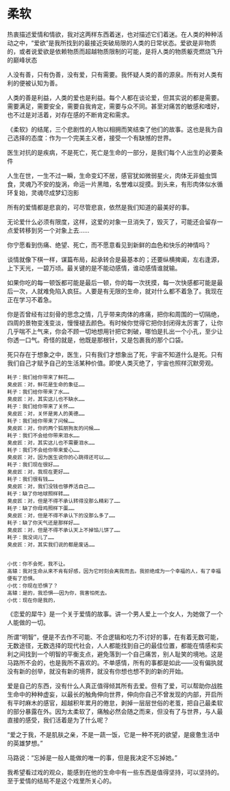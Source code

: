 # 柔软

热衷描述爱情和情欲，我对这两样东西着迷，也对描述它们着迷。在人类的种种活动之中，“爱欲”是我所找到的最接近突破局限的人类的日常状态。爱欲是非物质的，或者说爱欲是依赖物质而超越物质限制的可能，是将人类的物质躯壳燃烧飞升的巅峰状态

人没有善，只有伪善，没有爱，只有需要。我怀疑人类的善的源泉。所有对人类有利的便被认知为善。

人类的善是利益，人类的爱也是利益。每个人都在谈论爱，但其实说的都是需要。需要满足，需要安全，需要自我肯定，需要与众不同。甚至对痛苦的敏感和嗜好，也不过是对活着，对存在感的不断肯定和需求。

《柔软》的结尾，三个悲剧性的人物以相拥而笑结束了他们的故事。这也是我为自己选择的态度：作为一个完美主义者，接受一个有缺憾的世界。

医生对抗的是疾病，不是死亡，死亡是生命的一部分，是我们每个人出生的必要条件

人生在世，一生不过一瞬，生命变幻不居，感官犹如微弱星火，肉体无非蛆虫饵食，灵魂乃不安的旋涡，命运一片黑暗，名誉难以捉摸。到头来，有形肉体似水循环复始，灵魂尽成梦幻泡影

所有的爱情都是悲哀的，可尽管悲哀，依然是我们知道的最美好的事。

无论爱什么必须有限度，这样，这爱的对象一旦消失了，毁灭了，可能还会留存一点爱转移到另一个对象上去……

你宁愿看到伤痛、绝望、死亡，而不愿意看见到新鲜的血色和快乐的神情吗？

谈情就像下棋一样，谋篇布局，起承转合是最基本的；还要纵横捭阖，左右逢源，上下天光，一碧万顷。最关键的是不能动感情，谁动感情谁就输。

如果你吃的每一顿饭都可能是最后一顿，你的每一次抚摸，每一次快感都可能是最后一次，人就难免陷入疯狂。人要是有无限的生命，就对什么都不着急了。我现在正在学习不着急。

你是否曾经有过刻骨的思念之情，几乎带来肉体的疼痛，把你和周围的一切隔绝，四周的景物变浅变淡，慢慢褪去颜色。有时候你觉得它把你封闭得太厉害了，让你几乎喘不上气来，你会不顾一切地想用针把它刺破，哪怕是扎出一个小孔，至少让你透一口气。奇怪的就是，他既是那根针，又是包裹我的那个口袋。

死只存在于想象之中，医生，只有我们才想象出了死，宇宙不知道什么是死。只有我们自己才赋予自己的生活某种价值。即使人类灭绝了，宇宙也照样沉默旁观。

    耗子：我们给你带来了鲜花……
    臭皮匠：对，鲜花是生命的象征……
    耗子：我们给你带来了水……
    臭皮匠：对，其实这儿也不缺水……
    耗子：我们给你带来了关怀……
    臭皮匠：对，关怀是男人的美德……
    耗子：我们给你带来了问候……
    臭皮匠：对，你的两个狐朋狗友的问候……
    耗子：我们不会给你带来泪水……
    臭皮匠：对，其实这儿也不需要泪水……
    耗子：我们不会给你带来爱心……
    臭皮匠：对，因为医生说你的心跳得还可以……
    耗子：我们现在很好……
    臭皮匠：对，我现在更好……
    耗子：我们很有钱……
    臭皮匠：对，我们没钱也够养活自己……
    耗子：缺了你地球照样转……
    臭皮匠：对，但是不得不承认转得没那么精彩了……
    耗子：缺了你母鸡照样下蛋……
    臭皮匠：对，但是不得不承认下的没那么多了……
    耗子：缺了你天气还是那样好……
    臭皮匠：对，但是不得不承认天上不掉馅儿饼了……
    耗子：我没词儿了……
    臭皮匠：对，其实我们说的都是废话……


    小优：你不会死，我不让。
    高辕：我对生命从来不肯有好感，因为它时刻会离我而去。我拒绝成为一个幸福的人，有了幸福便有了恐惧。
    小优：你现在恐惧了？
    高辕：是的，我恐惧——因为你，我害怕死去。
    小优：现在你是我的，


《恋爱的犀牛》是一个关于爱情的故事。讲一个男人爱上一个女人，为她做了一个人能做的一切。

所谓“明智”，便是不去作不可能、不合逻辑和吃力不讨好的事，在有着无数可能，无数途径，无数选择的现代社会，人人都能找到自己的最佳位置，都能在情感和实利之间找到一个明智的平衡支点，避免落到一个自己痛苦，别人耻笑的境地。这是马路所不会的，也是我所不喜欢的。不单感情，所有的事都是如此——没有偏执就没有新的创举，就没有新的境界，就没有你想也想不到的新的开始。

爱是自己的东西，没有什么人真正值得倾其所有去爱。但有了爱，可以帮助你战胜生命中的种种虚妄，以最长的触角伸向世界，伸向你自己不曾发现的内部，开启所有平时麻木的感官，超越积年累月的倦怠，剥掉一层层世俗的老茧，把自己最柔软的部分暴露在外。因为太柔软了，痛触必然会随之而来，但没有了与世界，与人最直接的感受，我们活着是为了什么呢？

“爱之于我，不是肌肤之亲，不是一蔬一饭，它是一种不死的欲望，是疲惫生活中的英雄梦想。”

马路说：“忘掉是一般人能做的唯一的事，但是我决定不忘掉她。”

我希望看过戏的观众，能感到在他的生命中有一些东西是值得坚持，可以坚持的。 至于爱情的结局不是这个戏里所关心的。
